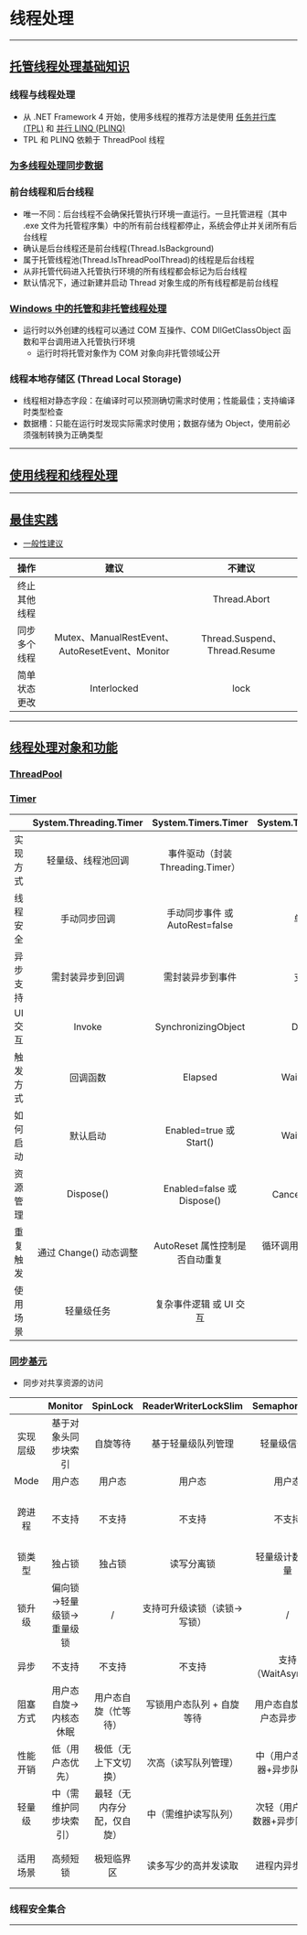 # 线程处理

---
## [托管线程处理基础知识](https://learn.microsoft.com/zh-cn/dotnet/standard/threading/threads-and-threading)
### 线程与线程处理
- 从 .NET Framework 4 开始，使用多线程的推荐方法是使用
    [任务并行库 (TPL)](../ParallelProgramming/TaskParallelLibrary/TaskParallelLibrary.md)
    和
    [并行 LINQ (PLINQ)](../../Guide/LINQ/LINQ.md#并行-linq--plinq-)
- TPL 和 PLINQ 依赖于 ThreadPool 线程
### [为多线程处理同步数据](ManagedThreadingBasics/SynchronizeDataForMultithreading.cs)
### 前台线程和后台线程
- 唯一不同：后台线程不会确保托管执行环境一直运行。一旦托管进程（其中 .exe 文件为托管程序集）中的所有前台线程都停止，系统会停止并关闭所有后台线程
- 确认是后台线程还是前台线程(Thread.IsBackground)
- 属于托管线程池(Thread.IsThreadPoolThread)的线程是后台线程
- 从非托管代码进入托管执行环境的所有线程都会标记为后台线程
- 默认情况下，通过新建并启动 Thread 对象生成的所有线程都是前台线程
### [Windows 中的托管和非托管线程处理](https://learn.microsoft.com/zh-cn/dotnet/standard/threading/managed-and-unmanaged-threading-in-windows)
- 运行时以外创建的线程可以通过 COM 互操作、COM DllGetClassObject 函数和平台调用进入托管执行环境
    - 运行时将托管对象作为 COM 对象向非托管领域公开
### 线程本地存储区 (Thread Local Storage)
- 线程相对静态字段：在编译时可以预测确切需求时使用；性能最佳；支持编译时类型检查
- 数据槽：只能在运行时发现实际需求时使用；数据存储为 Object，使用前必须强制转换为正确类型
---
## [使用线程和线程处理](UsingThreadsAndThreading.cs)

---
## [最佳实践](ManagedThreadingBestPractices.cs)
- [一般性建议](https://learn.microsoft.com/zh-cn/dotnet/standard/threading/managed-threading-best-practices#general-recommendations)

|   操作   |                      建议                      |             不建议              |
|:------:|:--------------------------------------------:|:----------------------------:|
| 终止其他线程 |                                              |         Thread.Abort         |
| 同步多个线程 | Mutex、ManualRestEvent、AutoResetEvent、Monitor | Thread.Suspend、Thread.Resume |
| 简单状态更改 |                 Interlocked                  |             lock             |
---
## [线程处理对象和功能](ThreadingObjectsAndFeatures)
### [ThreadPool](../../API/System/Threading/ThreadPoolTests.cs)
### [Timer](ThreadingObjectsAndFeatures/Timers.cs)

|       | System.Threading.Timer |    System.Timers.Timer    | System.Threading.PeriodicTimer |
|:-----:|:----------------------:|:-------------------------:|:------------------------------:|
| 实现方式  |       轻量级、线程池回调        | 事件驱动（封装 Threading.Timer）  |             异步顺序执行             |
| 线程安全  |         手动同步回调         |  手动同步事件 或 AutoRest=false  |            单线程、无需同步            |
| 异步支持  |        需封装异步到回调        |         需封装异步到事件          |         支持 async/await         |
| UI 交互 |         Invoke         |    SynchronizingObject    |       Dispatcher.Invoke        |
| 触发方式  |          回调函数          |          Elapsed          |      WaitForNextTickAsync      |
| 如何启动  |          默认启动          |  Enabled=true 或 Start()   |      WaitForNextTickAsync      |
| 资源管理  |       Dispose()        | Enabled=false 或 Dispose() |   CancellationToken 或 using    |
| 重复触发  |    通过 Change() 动态调整    |   AutoReset 属性控制是否自动重复    | 循环调用 WaitForNextTickAsync 实现重复 |
| 使用场景  |         轻量级任务          |      复杂事件逻辑 或 UI 交互       |            异步高并发轮询             |
### [同步基元](ThreadingObjectsAndFeatures/SynchronizationPrimitives.cs)
- 同步对共享资源的访问

|      |    Monitor    |   SpinLock    | ReaderWriterLockSlim |  SemaphoreSlim  | Semaphore |   Mutex   | AutoResetEvent |
|:----:|:-------------:|:-------------:|:--------------------:|:---------------:|:---------:|:---------:|:--------------:|
| 实现层级 |  基于对象头同步块索引   |     自旋等待      |      基于轻量级队列管理       |     轻量级信号量      | 依赖操作系统信号量 | 依赖操作系统互斥体 |    依赖内核事件对象    |
| Mode |      用户态      |      用户态      |         用户态          |       用户态       |    内核态    |    内核态    |      内核态       |
| 跨进程  |      不支持      |      不支持      |         不支持          |       不支持       | 支持（命名信号量） | 支持（命名互斥体） |    支持（命名事件）    |
| 锁类型  |      独占锁      |      独占锁      |        读写分离锁         |    轻量级计数信号量     |   计数信号量   |    独占锁    |   事件信号（单唤醒）    |
| 锁升级  | 偏向锁→轻量级锁→重量级锁 |       /       |    支持可升级读锁（读锁→写锁）    |        /        |     /     |     /     |       /        |
|  异步  |      不支持      |      不支持      |         不支持          | 支持（WaitAsync()） |    不支持    |    不支持    |      不支持       |
| 阻塞方式 |  用户态自旋→内核态休眠  |  用户态自旋（忙等待）   |    写锁用户态队列 + 自旋等待    | 用户态自旋 + 用户态异步队列 |   内核态休眠   |   内核态休眠   |     内核态休眠      |
| 性能开销 |   低（用户态优先）    |  极低（无上下文切换）   |      次高（读写队列管理）      | 中（用户态计数器+异步队列）  |  高（涉及内核）  |  高（涉及内核）  |    高（涉及内核）     |
| 轻量级  |  中（需维护同步块索引）  | 最轻（无内存分配，仅自旋） |      中（需维护读写队列）      | 次轻（用户态计数器+异步队列） |  重（依赖内核）  |  重（依赖内核）  |    重（依赖内核）     |
| 适用场景 |     高频短锁      |     极短临界区     |      读多写少的高并发读取      |     进程内异步限流     |  跨进程资源池   |  跨进程独占资源  |     单次线程唤醒     |
### 线程安全集合

---
